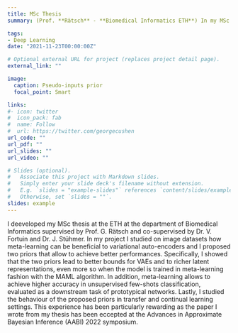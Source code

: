 ```yaml
---
title: MSc Thesis
summary: (Prof. **Rätsch** - **Biomedical Informatics ETH**) In my MSc thesis I worked at the interface between variational auto-encoders and meta-learning with the aim of find better and richer priors.

tags:
- Deep Learning
date: "2021-11-23T00:00:00Z"

# Optional external URL for project (replaces project detail page).
external_link: ""

image:
  caption: Pseudo-inputs prior
  focal_point: Smart

links:
#- icon: twitter
#  icon_pack: fab
#  name: Follow
#  url: https://twitter.com/georgecushen
url_code: ""
url_pdf: ""
url_slides: ""
url_video: ""

# Slides (optional).
#   Associate this project with Markdown slides.
#   Simply enter your slide deck's filename without extension.
#   E.g. `slides = "example-slides"` references `content/slides/example-slides.md`.
#   Otherwise, set `slides = ""`.
slides: example
---
```


I deeveloped my MSc thesis at the ETH at the department of Biomedical Informatics supervised by Prof. G. Rätsch and co-supervised by Dr. V. Fortuin and Dr. J. Stühmer. In my project I studied on image datasets how meta-learning can be beneficial to variational auto-encoders and I proposed two priors that allow to achieve better performances. Specifically, I showed that the two priors lead to better bounds for VAEs and to richer latent representations, even more so when the model is trained in meta-learning fashion with the MAML algorithm. In addition, meta-learning allows to
achieve higher accuracy in unsupervised few-shots classification, evaluated as a downstream task of prototypical networks. Lastly, I studied the behaviour of the proposed priors in transfer and continual learning settings. This experience has been particularly rewarding as the paper I wrote from my thesis has been eccepted at the Advances in Approximate Bayesian Inference (AABI) 2022 symposium.
